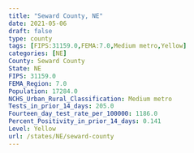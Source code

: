 ```yaml
---
title: "Seward County, NE"
date: 2021-05-06
draft: false
type: county
tags: [FIPS:31159.0,FEMA:7.0,Medium metro,Yellow]
categories: [NE]
County: Seward County
State: NE
FIPS: 31159.0
FEMA_Region: 7.0
Population: 17284.0
NCHS_Urban_Rural_Classification: Medium metro
Tests_in_prior_14_days: 205.0
Fourteen_day_test_rate_per_100000: 1186.0
Percent_Positivity_in_prior_14_days: 0.141
Level: Yellow
url: /states/NE/seward-county
---
```



